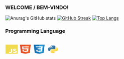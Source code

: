 ### WELCOME / BEM-VINDO!
![Anurag's GitHub stats](https://github-readme-stats.vercel.app/api?username=iansantana00&count_private=true&show_icons=true&theme=algolia&hide=prs,contribs)
[![GitHub Streak](http://github-readme-streak-stats.herokuapp.com?user=iansantana00&theme=algolia&date_format=M%20j%5B%2C%20Y%5D)](https://git.io/streak-stats)
[![Top Langs](https://github-readme-stats.vercel.app/api/top-langs/?username=iansantana00&layout=compact)](https://github.com/anuraghazra/github-readme-stats)

### Programming Language

<div style="display: inline_block"><br>
  <img align="center" alt="Ian-Js" height="30" width="40" src="https://raw.githubusercontent.com/devicons/devicon/master/icons/javascript/javascript-plain.svg">
  <img align="center" alt="Ian-HTML" height="30" width="40" src="https://raw.githubusercontent.com/devicons/devicon/master/icons/html5/html5-original.svg">
  <img align="center" alt="Rafa-CSS" height="30" width="40" src="https://raw.githubusercontent.com/devicons/devicon/master/icons/css3/css3-original.svg">
  <img align="center" alt="Ian-Python" height="30" width="40" src="https://raw.githubusercontent.com/devicons/devicon/master/icons/python/python-original.svg">
</div>
